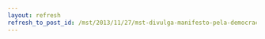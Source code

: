 ```yaml
---
layout: refresh
refresh_to_post_id: /mst/2013/11/27/mst-divulga-manifesto-pela-democracia-na-internet
---
```

